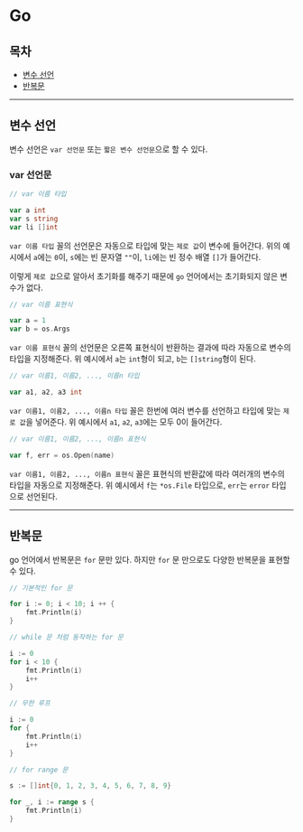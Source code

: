 # Go

## 목차

- [변수 선언](#변수-선언)
- [반복문](#반복문)

---

## 변수 선언

변수 선언은 `var 선언문` 또는 `짧은 변수 선언문`으로 할 수 있다.

### var 선언문

```go
// var 이름 타입

var a int
var s string
var li []int
```

`var 이름 타입` 꼴의 선언문은 자동으로 타입에 맞는 `제로 값`이 변수에 들어간다. 위의 예시에서 `a`에는 `0`이, `s`에는 빈 문자열 `""`이, `li`에는 빈 정수 배열 `[]`가 들어간다.

이렇게 `제로 값`으로 알아서 초기화를 해주기 때문에 `go` 언어에서는 초기화되지 않은 변수가 없다.

```go
// var 이름 표현식

var a = 1
var b = os.Args
```

`var 이름 표현식` 꼴의 선언문은 오른쪽 표현식이 반환하는 결과에 따라 자동으로 변수의 타입을 지정해준다. 위 예시에서 `a`는 `int`형이 되고, `b`는 `[]string`형이 된다.

```go
// var 이름1, 이름2, ..., 이름n 타입

var a1, a2, a3 int
```

`var 이름1, 이름2, ..., 이름n 타입` 꼴은 한번에 여러 변수를 선언하고 타입에 맞는 `제로 값`을 넣어준다. 위 예시에서 `a1`, `a2`, `a3`에는 모두 0이 들어간다.

```go
// var 이름1, 이름2, ..., 이름n 표현식

var f, err = os.Open(name)
```

`var 이름1, 이름2, ..., 이름n 표현식` 꼴은 표현식의 반환값에 따라 여러개의 변수의 타입을 자동으로 지정해준다. 위 예시에서 `f`는 `*os.File` 타입으로, `err`는 `error` 타입으로 선언된다.

---

## 반복문

go 언어에서 반복문은 `for` 문만 있다. 하지만 `for` 문 만으로도 다양한 반복문을 표현할 수 있다.

```go
// 기본적인 for 문

for i := 0; i < 10; i ++ {
	fmt.Println(i)
}
```

```go
// while 문 처럼 동작하는 for 문

i := 0
for i < 10 {
	fmt.Println(i)
	i++
}
```

```go
// 무한 루프

i := 0
for {
	fmt.Println(i)
	i++
}
```

```go
// for range 문

s := []int{0, 1, 2, 3, 4, 5, 6, 7, 8, 9}

for _, i := range s {
	fmt.Println(i)
}
```